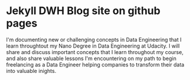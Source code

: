 # Jekyll DWH Blog site on github pages
I'm documenting new or challenging concepts in Data Engineering that I learn throughtout my Nano Degree in Data Engineering at Udacity. I will share and discuss important concepts that I learn throughout my course, and also share valuable lessons I'm encountering on my path to begin freelancing as a Data Engineer helping companies to transform their data into valuable inights.